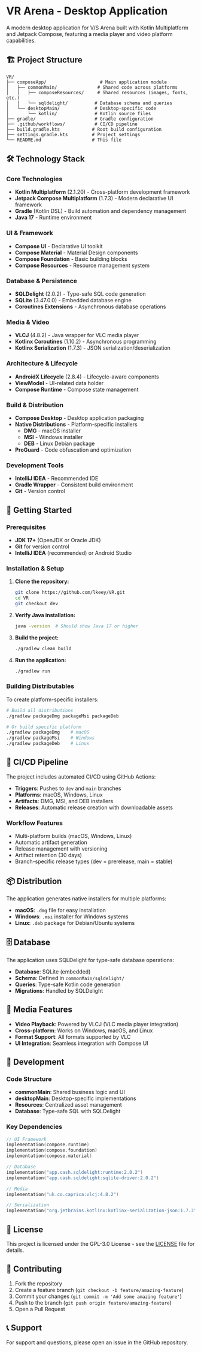 # VR Arena - Desktop Application

A modern desktop application for V/S Arena built with Kotlin Multiplatform and Jetpack Compose, featuring a media player and video platform capabilities.

## 🏗️ Project Structure

```
VR/
├── composeApp/                    # Main application module
│   ├── commonMain/               # Shared code across platforms
│   │   ├── composeResources/     # Shared resources (images, fonts, etc.)
│   │   └── sqldelight/          # Database schema and queries
│   └── desktopMain/             # Desktop-specific code
│       └── kotlin/              # Kotlin source files
├── gradle/                      # Gradle configuration
├── .github/workflows/           # CI/CD pipeline
├── build.gradle.kts            # Root build configuration
├── settings.gradle.kts         # Project settings
└── README.md                   # This file
```

## 🛠️ Technology Stack

### Core Technologies
- **Kotlin Multiplatform** (2.1.20) - Cross-platform development framework
- **Jetpack Compose Multiplatform** (1.7.3) - Modern declarative UI framework
- **Gradle** (Kotlin DSL) - Build automation and dependency management
- **Java 17** - Runtime environment

### UI & Framework
- **Compose UI** - Declarative UI toolkit
- **Compose Material** - Material Design components
- **Compose Foundation** - Basic building blocks
- **Compose Resources** - Resource management system

### Database & Persistence
- **SQLDelight** (2.0.2) - Type-safe SQL code generation
- **SQLite** (3.47.0.0) - Embedded database engine
- **Coroutines Extensions** - Asynchronous database operations

### Media & Video
- **VLCJ** (4.8.2) - Java wrapper for VLC media player
- **Kotlinx Coroutines** (1.10.2) - Asynchronous programming
- **Kotlinx Serialization** (1.7.3) - JSON serialization/deserialization

### Architecture & Lifecycle
- **AndroidX Lifecycle** (2.8.4) - Lifecycle-aware components
- **ViewModel** - UI-related data holder
- **Compose Runtime** - Compose state management

### Build & Distribution
- **Compose Desktop** - Desktop application packaging
- **Native Distributions** - Platform-specific installers
  - **DMG** - macOS installer
  - **MSI** - Windows installer  
  - **DEB** - Linux Debian package
- **ProGuard** - Code obfuscation and optimization

### Development Tools
- **IntelliJ IDEA** - Recommended IDE
- **Gradle Wrapper** - Consistent build environment
- **Git** - Version control

## 🚀 Getting Started

### Prerequisites
- **JDK 17+** (OpenJDK or Oracle JDK)
- **Git** for version control
- **IntelliJ IDEA** (recommended) or Android Studio

### Installation & Setup

1. **Clone the repository:**
   ```bash
   git clone https://github.com/lkeey/VR.git
   cd VR
   git checkout dev
   ```

2. **Verify Java installation:**
   ```bash
   java -version  # Should show Java 17 or higher
   ```

3. **Build the project:**
   ```bash
   ./gradlew clean build
   ```

4. **Run the application:**
   ```bash
   ./gradlew run
   ```

### Building Distributables

To create platform-specific installers:

```bash
# Build all distributions
./gradlew packageDmg packageMsi packageDeb

# Or build specific platform
./gradlew packageDmg    # macOS
./gradlew packageMsi    # Windows
./gradlew packageDeb    # Linux
```

## 🔄 CI/CD Pipeline

The project includes automated CI/CD using GitHub Actions:

- **Triggers**: Pushes to `dev` and `main` branches
- **Platforms**: macOS, Windows, Linux
- **Artifacts**: DMG, MSI, and DEB installers
- **Releases**: Automatic release creation with downloadable assets

### Workflow Features
- Multi-platform builds (macOS, Windows, Linux)
- Automatic artifact generation
- Release management with versioning
- Artifact retention (30 days)
- Branch-specific release types (dev = prerelease, main = stable)

## 📦 Distribution

The application generates native installers for multiple platforms:

- **macOS**: `.dmg` file for easy installation
- **Windows**: `.msi` installer for Windows systems
- **Linux**: `.deb` package for Debian/Ubuntu systems

## 🗄️ Database

The application uses SQLDelight for type-safe database operations:
- **Database**: SQLite (embedded)
- **Schema**: Defined in `commonMain/sqldelight/`
- **Queries**: Type-safe Kotlin code generation
- **Migrations**: Handled by SQLDelight

## 🎥 Media Features

- **Video Playback**: Powered by VLCJ (VLC media player integration)
- **Cross-platform**: Works on Windows, macOS, and Linux
- **Format Support**: All formats supported by VLC
- **UI Integration**: Seamless integration with Compose UI

## 📝 Development

### Code Structure
- **commonMain**: Shared business logic and UI
- **desktopMain**: Desktop-specific implementations
- **Resources**: Centralized asset management
- **Database**: Type-safe SQL with SQLDelight

### Key Dependencies
```kotlin
// UI Framework
implementation(compose.runtime)
implementation(compose.foundation)
implementation(compose.material)

// Database
implementation("app.cash.sqldelight:runtime:2.0.2")
implementation("app.cash.sqldelight:sqlite-driver:2.0.2")

// Media
implementation("uk.co.caprica:vlcj:4.8.2")

// Serialization
implementation("org.jetbrains.kotlinx:kotlinx-serialization-json:1.7.3")
```

## 📄 License

This project is licensed under the GPL-3.0 License - see the [LICENSE](LICENSE) file for details.

## 🤝 Contributing

1. Fork the repository
2. Create a feature branch (`git checkout -b feature/amazing-feature`)
3. Commit your changes (`git commit -m 'Add some amazing feature'`)
4. Push to the branch (`git push origin feature/amazing-feature`)
5. Open a Pull Request

## 📞 Support

For support and questions, please open an issue in the GitHub repository.